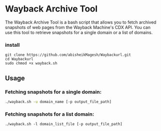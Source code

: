 # Wayback Archive Tool

The Wayback Archive Tool is a bash script that allows you to fetch archived snapshots of web pages from the Wayback Machine's CDX API. You can use this tool to retrieve snapshots for a single domain or a list of domains.

### install 
```
git clone https://github.com/abisheikMagesh/Waybackurl.git
cd Waybackurl
sudo chmod +x wayback.sh
```
## Usage
### Fetching snapshots for a single domain:

```bash
./wayback.sh -u domain_name [-p output_file_path]
```
### Fetching snapshots for a list  domain:

```
./wayback.sh -l domain_list_file [-p output_file_path]
```
